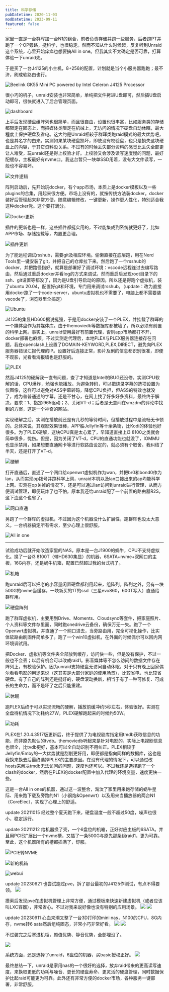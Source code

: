 ```yaml
---
title: 科学存储
pubDatetime: 2020-11-03
modDatetime: 2023-09-11
featured: false
---
```


家里一直是一台群晖加一台N1的组合，前者负责存储并跑一些服务，后者跑PT并跑了一个OP旁路，挺科学，也很稳定。然而不知从什么时候起，反复听到Unraid这个系统，心里开始痒痒也想要搞All in one。但我其实不太确定是否可靠，打算体验一下unraid先。

于是买了一台J4125的小主机，8+256的配置，计划就是当个小服务器跑跑；最不济，刷成软路由也行。

![Beelink GK55 Mini PC powered by Intel Celeron J4125 Processor](https://snipersteve-public.oss-cn-hangzhou.aliyuncs.com/pic/assets/Beelink-GK55_2-1024x576-20230912223434-91ljytx.jpg)

很小巧的机子，unraid安装也非常简单，单纯把文件拷进U盘即可，然后插U盘启动即可，很快就进入了后台管理页面。

![dashboard](https://snipersteve-public.oss-cn-hangzhou.aliyuncs.com/pic/assets/40342d6cb2446c5fac3c387beb5251f9-20230912223434-90c7q8p.png)

上手后发现硬盘组阵列也很简单，而且很自由，设置也很丰富，比如服务类的存储都限定在固态上，而把媒体类限定在机械上，无访问的情况下硬盘自动休眠，最大程度上保护硬盘及省电。这大约是Unraid相较于群晖类跑raid模式的最大优势吧，也是其名字的由来。实测如果某块硬盘损坏，即使没有校验盘，也只是损失这块硬盘上的内容，于其它资料没关系。不过有的时候丢失部分资料的感觉比丢失全部更让人难受，玩unraid还是得上校验才好。上校验又会涉及读写速度慢的问题，最好配缓存，主板最好有nvme口。我这台暂只一块单SSD用着，没有大文件读写，一般也不容易坏。

![文件逻辑](https://snipersteve-public.oss-cn-hangzhou.aliyuncs.com/pic/assets/aee1bb9c2b819ed10f1dc616d3dc3a24-20230912223434-tcv5zyz.png)

阵列启动后，先开始玩docker，有个app市场，本质上是docker模板以及一些plugins的合集，用起来很方便。市场上没有的，就按传统方法装docker。docker装好后管理起来非常方便，随意编辑修改，一键更新，操作更人性化，特别适合我这种docker党。这个要打满分。

![Docker更新](https://snipersteve-public.oss-cn-hangzhou.aliyuncs.com/pic/assets/0b1d55d6a0c43a7171ad5cc2e9b621d4-20230912223434-g77z5om.png)

插件的更新也是一样，这些插件都挺实用的，不过能集成到系统就更好了，比如APP市场、存储挂载等，内置更合理。

![插件更新](https://snipersteve-public.oss-cn-hangzhou.aliyuncs.com/pic/assets/003f7fff24ea7e2abb2352fc506f5fcb-20230912223434-sdswod0.png)

为了能远程调试rsshub，需要git及相应环境。偷懒直接在底层跑，用在Nerd Tools里一键安装了git，并把自己的仓库拉下来。然后跑了一个rsshub的docker，并把路径指好，就算是部署好了调试环境：vscode远程连过去编写路由，然后通过重启docker并看log的方式来调试。然而重启后发现root目录下的ssh、git设置等都没了，因为是U盘引导启动的原因。所以还是得跑个虚拟机，装了ubuntu 20.04，配置好git和环境，专门用来调试rsshub。（update：改为直接用docker跑了一个code-server，ubuntu虚拟机也不需要了，电脑上都不需要装vscode了，浏览器里全搞定）

![Ubuntu](https://snipersteve-public.oss-cn-hangzhou.aliyuncs.com/pic/assets/c2a9444245db41a1077719b6a97ec7c1-20230912223434-8own9fo.png)

J4125的集显HD600据说挺强，于是用docker安装了一个PLEX，并挂载了群晖的一个媒体盘作为其媒体库。由于themoviedb等数据库都被墙了，所以必须有前置的科学上网。事实上，unraid使用最好有前置代理，否则app市场都打不开，docker部署也麻烦。不过实测走代理后，本地PLEX与PLEX服务器连接存在问题，我在openclash上设置了DOMAIN-KEYWORD,PLEX,DIRECT，避免向PLEX服务器错误汇报代理的IP。设置好后连接正常，影片及剧的信息都识别很准，即便不观影，光看看海报墙也是舒服的。

![PLEX](https://snipersteve-public.oss-cn-hangzhou.aliyuncs.com/pic/assets/aa31587f1a05ed97612efba1db187f8f-20230912223434-puunrut.png)

然而J4125的硬解我一直有问题，查了才知道是Intel的BUG还没修。实测CPU软解的话，CPU爆炸，勉强也能播放。为避免转码，可以把烧录字幕的选项设置为仅图像，这样可以避免对ASS字幕转码，降低CPU负担，但ASS的特效也就没了，成为普普通通的字幕。还是不甘心，在网上找了好多好多资料，最终终于解决，要求：1、指定i965驱动；2、关闭VT-d；后者是无意间在smzdm的评论中找到的方案，这是一个神奇的网站。

实现硬解之后，实测在播放前还是有几秒的等待时间，但播放过程中是流畅无卡顿的。总体来说，其观影效果很棒，APP胜Jellyfin等十余条街，比Kodi的体验也好很多。为了PLEX硬解，这块CPU真是太心累了，早知道直接上i3 8100之类就会简单很多，忧伤。但是，因为关闭了VT-d，CPU的直通功能也就没了，IOMMU也显示禁用，如果想要直通网卡等进行软路由设定的，就必须有个取舍。我纠结了半天，还是打开了VT-d。

![硬解](https://snipersteve-public.oss-cn-hangzhou.aliyuncs.com/pic/assets/44a40d89cc55d45877f255a0f76622fa-20230912223434-s8udsfj.png)

打开直通后，直通了一个网口给openwrt虚拟机作为wan，并把br0和bond0作为lan，从而实现op拨号并跑科学上网，unraid本机以及lan口接出来的ap均能科学上网。实测在op关掉的情况下，还是可以通过lan访问到unraid进行管理，从而方便调试管理，即便玩炸了也不怕。原本我还给unraid配了一个前置的路由器R2S，这下连这个也省了。

![网口直通](https://snipersteve-public.oss-cn-hangzhou.aliyuncs.com/pic/assets/29f78e47432638a91558856f574813a9-20230912223434-8bt4kii.png)

另跑了一个群晖的虚拟机，不过因为这个机器没什么扩展性，跑群晖也没太大意义。一台机器搞定所有需求，至少心理上很舒服。

![All in one](https://snipersteve-public.oss-cn-hangzhou.aliyuncs.com/pic/assets/98b2a4375ae64196288d319b7cd02b82-20230912223434-fvxqh8p.png)

---

试验成功后就开始改造家里的NAS，原本是一台J1900的蜗牛，CPU不支持虚拟化。换了一台i3 8100T（带HD630集显）的机器，6SATA+nvme+双网口的主板，16G内存，还是蜗牛机箱，配置已然超过我的台式机了。

![机箱](https://snipersteve-public.oss-cn-hangzhou.aliyuncs.com/pic/assets/cd22b0321ba864b9db5ddfdee6e4ded0-20230912223434-whaxtgi.jpg)

跑unraid后可以把老的小容量闲置硬盘都利用起来，组阵列。阵列之外，另有一块500G的nvme当缓存，一块新买的1T的ssd（三星evo860，600T写入）直通给群晖用。

![硬盘阵列](https://snipersteve-public.oss-cn-hangzhou.aliyuncs.com/pic/assets/075bfe025deaf3ba81b8d2b2e6abde92-20230912223434-asfnyaq.jpg)

跑了群晖虚拟机，主要用到Drive、Moments、Cloudsync等套件，把家庭照片、个人资料等文件存里面，同时跑onedrive云备份，确保万无一失。跑了一个Openwrt虚拟机，并直通了一个网口进去，当旁路由用，完全可视化操作，比实体软路由刷固件简单多了。跑了一个win10虚拟机，在外面的时候偶尔可以回内网环境调试用。

把Docker、虚拟机等文件夹全部放到缓存，访问快一些，但是没有保护，不过一般也不会丢；以后有机会可以改成raid1。影音媒体等不怎么访问的数据文件存在阵列上，有校验保护。因为unraid支持硬盘无访问自动休眠，对于只有晚上回家偶尔看看电影的用途来说（这其实是大部分家庭的使用场景），比较省电，也比较省硬盘。有了自己的阵列还是挺好的，硬盘滚动换新，相当于有了一种可修复、可成长的生命力，而不是坏了之后只能重建。

![休眠](https://snipersteve-public.oss-cn-hangzhou.aliyuncs.com/pic/assets/26aa6789baae1200abb9cadf2dbc3abc-20230912223434-q71i8if.jpg)

跑PLEX后终于可以实现流畅的硬解，播放前缓冲约5秒左右，体验很好。实测在全盘待机情况下功耗约27W，PLEX硬解跑起来的时候约50W。

![功耗](https://snipersteve-public.oss-cn-hangzhou.aliyuncs.com/pic/assets/18504e6b27bcc70ed5b3cad1aef7a270-20230912223434-j2c6307.jpg)

PLEX在1.20.4.3517版更新后，终于提供了为电视剧库指定用tmdb获取信息的功能，而非原先默认的tvdb。themoviedb听起来是针对电影的，实际上电视剧信息也很全，比tvdb更好，基本可以全自动识别不用纠正。PLEX相较于Jellyfin/Emby的一大优势就是刮削更好用，即便都是指向同样的数据库，这也是我换来换去后最终选择PLEX的主要原因。在没有代理的情况下，可以通过改hosts来解决tmdb无法访问的问题，速度也还可以。不过我还是选择跑了一个clash的docker，然后在PLEX的docker配置中加入代理的环境变量，速度更快一些。

这是一台All in one的机器，通过这一波整合，淘汰了家里用来跑存储的蜗牛星际、用来跑下载及旁路的N1（小钢炮&Openwrt）以及用来当播放器的两台N1（CoreElec），实现了心理上的舒适。

update 20211015 经过整个夏天跑下来，硬盘温度一般不超过50度，噪声也很小，稳定运行。

update 20211212 给机器换了壳，一个6盘位的机箱，正好对应主板的6SATA。并且用PCIE扩展出一个nvme槽，又插了一条500G与原先那条组raid1，更为可靠。至此，这个机器所有的槽都插满了，舒服。

![PCIE转NVME](https://snipersteve-public.oss-cn-hangzhou.aliyuncs.com/pic/assets/647b042e754296a68488f7eaf4b5a9ad-20230912223434-n0wdycb.jpg)

![新的机箱](https://snipersteve-public.oss-cn-hangzhou.aliyuncs.com/pic/assets/b67d75a60fc51736ebd69cd5243ae8fd-20230912223434-a73jqpu.jpg)

![webui](https://snipersteve-public.oss-cn-hangzhou.aliyuncs.com/pic/assets/d49fd9899c16bdc2ab7da0af7ecf785f-20230912223434-5n5lczk.png)

update 20230621 也尝试跑过pve，拆了那台最初的J4125作测试，有点不得要领。
![](http://snipersteve-public.oss-cn-hangzhou.aliyuncs.com/2024/02-11/19-25-00-332.png)

摸索后发现pve在虚拟机管理上非常方便，通过模板来快速新建虚拟机（或者应该叫LXC容器），非常省心。不过对我来说好像也没有特别的应用场景。
![](http://snipersteve-public.oss-cn-hangzhou.aliyuncs.com/2024/02-11/19-30-33-555.png)
![](http://snipersteve-public.oss-cn-hangzhou.aliyuncs.com/2024/02-11/19-30-42-093.png)

update 20230911 心血来潮又整了一台3D打印的mini nas，N100的CPU，8G内存，nvme转6 sata然后组纯固态，非常小巧非常好看。
![](http://snipersteve-public.oss-cn-hangzhou.aliyuncs.com/2024/02-11/11-51-53-295.png)
![](http://snipersteve-public.oss-cn-hangzhou.aliyuncs.com/2024/02-09/20-50-54-335.png)

不过装完之后塞进机柜，颜值优势、静音优势，全部埋没了。

![](http://snipersteve-public.oss-cn-hangzhou.aliyuncs.com/2024/02-09/20-51-06-942.png)

系统方面，还是选择了unraid，6盘位的机器，买basic授权正好。
![](http://snipersteve-public.oss-cn-hangzhou.aliyuncs.com/2024/02-11/19-37-52-314.png)

最终总结一下，unraid是家用nas的一个很好的选择，放弃raid带来的更高读写速度，来换取更低的功耗与噪音、更长的硬盘寿命、更灵活的硬盘管理，同时数据保护比起raid可能更为可靠。此外还有非常方便的docker市场，各种服务一键部署，非常舒服。
